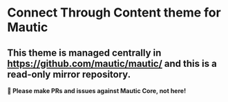 # Connect Through Content theme for Mautic

## This theme is managed centrally in https://github.com/mautic/mautic/ and this is a read-only mirror repository.

**📣 Please make PRs and issues against Mautic Core, not here!**